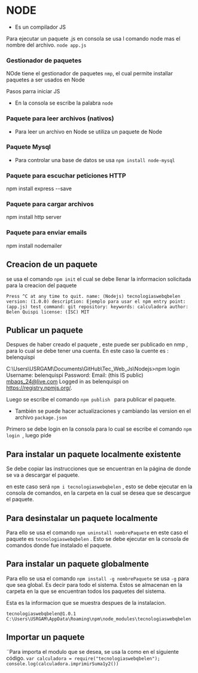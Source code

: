 # NODE
* Es un compilador JS

Para ejecutar un paquete .js en consola se usa l comando node mas el nombre del archivo.  `node app.js` 

### Gestionador de paquetes
NOde tiene el gestionador de paquetes `nmp`, el cual permite  installar paquetes a ser usados en Node

Pasos parra iniciar JS
* En la consola se escribe la palabra `node`

### Paquete para leer archivos (nativos)
- Para leer un archivo en Node se utiliza un paquete de Node

### Paquete Mysql
- Para controlar una base de datos se usa `npm install node-mysql
 `
### Paquete para escuchar peticiones HTTP
 npm install express --save

### Paquete para cargar archivos 
npm install http server

### Paquete para enviar emails
npm install nodemailer




## Creacion de un paquete 
se usa el comando `npm init` 
el cual se debe llenar la informacion solicitada para la creacion del paquete

`Press ^C at any time to quit.
name: (Nodejs) tecnologiaswebqbelen
version: (1.0.0)
description: Ejemplo para usar el npm
entry point: (app.js)
test command:
git repository:
keywords: calculadora
author: Belen Quispi
license: (ISC) MIT `

## Publicar un paquete 
Despues de haber creado el paquete , este puede ser publicado en nmp , para lo cual se debe tener una cuenta. En este caso la cuente es : belenquispi

C:\Users\USRGAM\Documents\GitHub\Tec_Web_Js\Nodejs>npm login
Username: belenquispi
Password:
Email: (this IS public) mbaqs_24@live.com
Logged in as belenquispi on https://registry.npmjs.org/.


Luego se escribe el comando `npm publish ` para publicar el paquete.

* También se puede hacer actualizaciones y cambiando las version en el archivo `package.json`

Primero se debe login en la consola para lo cual se escribe el comando  `npm login `, luego pide 

## Para instalar un paquete localmente existente

Se debe copiar las instrucciones que se encuentran en la página de donde se va a descargar el paquete.

en este caso será `npm i tecnologiaswebqbelen` , esto se debe ejecutar en la consola de comandos, en la carpeta en la cual se desea que se descargue el paquete.


## Para desinstalar un paquete localmente

Para ello se usa el comando `npm uninstall nombrePaquete` en este caso el paquete es `tecnologiaswebqbelen` . Esto se debe ejecutar en la consola de comandos donde fue instalado el paquete.


## Para instalar un paquete globalmente 
Para ello se usa el comando `npm install -g nombrePaquete` se usa `-g` para que sea global. Es decir para todo el sistema.  Estos se almacenan en la carpeta en la que se encuentran todos los paquetes del sistema.

Esta es la informacion que se muestra despues de la instalacion.

`tecnologiaswebqbelen@1.0.1 C:\Users\USRGAM\AppData\Roaming\npm\node_modules\tecnologiaswebqbelen `

## Importar un paquete
¨Para importa el modulo que se desea, se usa la como en el siguiente código. 
`var calculadora = require("tecnologiaswebqbelen");
console.log(calculadora.imprimirSuma1y2()) `

